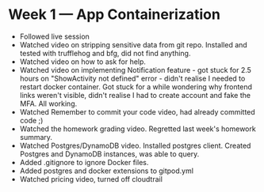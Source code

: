 # Week 1 — App Containerization
* Followed live session
* Watched video on stripping sensitive data from git repo. Installed and tested with trufflehog and bfg, did not find anything.
* Watched video on how to ask for help.
* Watched video on implementing Notification feature - got stuck for 2.5 hours on "ShowActivity not defined" error - didn't realise I needed to restart docker container. Got stuck for a while wondering why frontend links weren't visible, didn't realise I had to create account and fake the MFA. All working.
* Watched Remember to commit your code video, had already committed code ;)
* Watched the homework grading video. Regretted last week's homework summary.
* Watched Postgres/DynamoDB video. Installed postgres client. Created Postgres and DynamoDB instances, was able to query.
* Added .gitignore to ignore Docker files.
* Added postgres and docker extensions to gitpod.yml
* Watched pricing video, turned off cloudtrail
